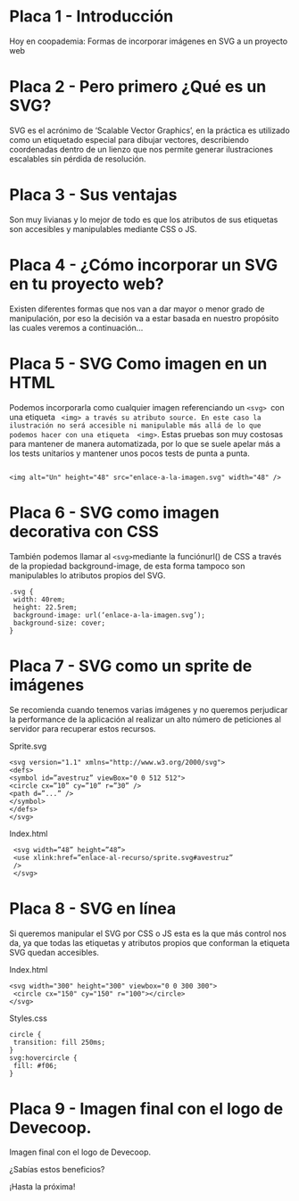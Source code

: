 
# Placa 1 - Introducción
Hoy en coopademia: Formas de incorporar imágenes en SVG a un proyecto web


# Placa 2 -  Pero primero ¿Qué es un SVG?

SVG es el acrónimo de ‘Scalable Vector Graphics’, en la práctica es utilizado como un etiquetado especial para dibujar vectores, describiendo coordenadas dentro de un lienzo​ que nos permite generar ilustraciones escalables sin pérdida de resolución.

# Placa 3 - Sus ventajas

Son muy livianas y lo mejor de todo es que los atributos de sus etiquetas son accesibles y manipulables mediante CSS o JS.

# Placa 4 - ¿Cómo incorporar un SVG en tu proyecto web?

Existen diferentes formas que nos van a dar mayor o menor grado de manipulación, por eso la decisión va a estar basada en nuestro propósito las cuales veremos a continuación…


# Placa 5 - SVG Como imagen en un HTML 

Podemos incorporarla como cualquier imagen referenciando un ```<svg>​ ```con una etiqueta ``` ​<img>​ a través su atributo source​. En este caso la ilustración no será accesible ni manipulable más allá de lo que podemos hacer con una etiqueta  <img>```.
Estas pruebas son muy costosas para mantener de manera automatizada, por lo que se suele apelar más a los tests unitarios y mantener unos pocos tests de punta a punta.

```

<img alt="Un" height="48" src="​enlace-a-la-imagen.svg​" width="48" />
```
# Placa 6 - SVG como imagen decorativa con CSS

También podemos llamar al ``` <svg> ```mediante la función ​url() de CSS a través de la propiedad background-image, de esta forma  tampoco son manipulables lo atributos propios del SVG.

```
.svg ​{
 ​width: 40rem;
 ​height: 22.5rem;
 ​background-image​:​ url(‘enlace-a-la-imagen.svg’)​;
 ​background-size​:​ cover​;
}
```

# Placa 7 - SVG como un sprite de imágenes

Se recomienda cuando tenemos varias imágenes y no queremos perjudicar la performance de la aplicación​ al realizar un alto número de peticiones al servidor para recuperar estos recursos.

Sprite.svg

```
<svg version="1.1" xmlns="http://www.w3.org/2000/svg"> 
<defs> 
<symbol ​id=”avestruz”​ viewBox="0 0 512 512"> 
<circle cx=”10” cy=”10” r=”30” /> 
<path d=”...” /> 
</symbol> 
</defs> 
</svg>
```

Index.html

``` 
 <svg width=”48” height=”48”>
 <use ​xlink:href=”enlace-al-recurso/sprite.svg#avestruz”
 />
 </svg>
``` 

 # Placa 8 - SVG en línea

 Si queremos manipular el SVG por CSS o JS esta es la que más control nos da, ya que todas las etiquetas y atributos propios que conforman la etiqueta SVG quedan accesibles.

 Index.html

```
<svg width="300" height="300" viewbox="0 0 300 300">
 <circle cx="150" cy="150" r="100"></circle>
</svg>
```

Styles.css

```
circle​ ​{ ​
 transition​:​ fill 250ms​;
}
svg:hovercircle​ ​{ ​
 fill​:​ #f06​; 
} 
```

 # Placa 9 - Imagen final con el logo de Devecoop.
Imagen final con el logo de Devecoop.

¿Sabías estos beneficios?

¡Hasta la próxima!